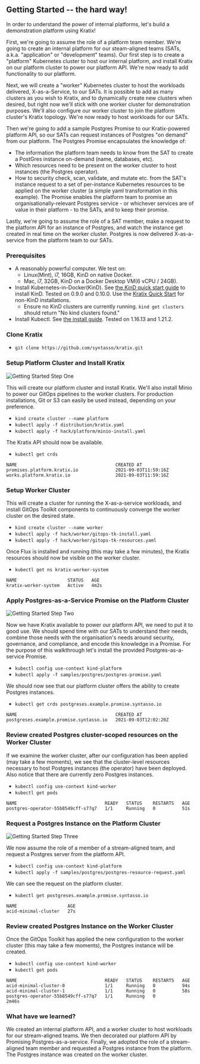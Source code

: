 ## Getting Started -- the hard way!

In order to understand the power of internal platforms, let's build a demonstration platform using Kratix!

First, we're going to assume the role of a platform team member. We're going to create an internal platform for our steam-aligned teams (SATs, a.k.a. "application" or "development" teams). Our first step is to create a "platform" Kubernetes cluster to host our internal platform, and install Kratix on our platform cluster to power our platform API. We're now ready to add functionality to our platform.

Next, we will create a "worker" Kubernetes cluster to host the workloads delivered, X-as-a-Service, to our SATs. It is possible to add as many clusters as you wish to Kratix, and to dynamically create new clusters when desired, but right now we'll stick with one worker cluster for demonstration purposes. We'll also configure our worker cluster to join the platform cluster's Kratix topology. We're now ready to host workloads for our SATs.

Then we're going to add a sample Postgres Promise to our Kratix-powered platform API, so our SATs can request instances of Postgres "on demand" from our platform. The Postgres Promise encapsulates the knowledge of:
- The information the platform team needs to know from the SAT to create a PostGres instance on-demand (name, databases, etc).
- Which resources need to be present on the worker cluster to host instances (the Postgres operator).
- How to security check, scan, validate, and mutate etc. from the SAT's instance request to a set of per-instance Kubernetes resources to be applied on the worker cluster (a simple yaml transformation in this example).
The Promise enables the platform team to promise an organisationally-relevant Postgres service - or whichever services are of value in their platform - to the SATs, and to keep their promise.

Lastly, we're going to assume the role of a SAT member, make a request to the platform API for an instance of Postgres, and watch the instance get created in real time on the worker cluster. Postgres is now delivered X-as-a-service from the platform team to our SATs.



### Prerequisites
- A reasonably powerful computer. We test on:
    - Linux(Mint), i7, 16GB, KinD on native Docker.
    - Mac, i7, 32GB, KinD on a Docker Desktop VM(6 vCPU / 24GB).
- Install Kubernetes-in-Docker(KinD). See [the KinD quick start guide](https://kind.sigs.k8s.io/docs/user/quick-start/) to install KinD. Tested on 0.9.0 and 0.10.0. Use the [Kratix Quick Start](docs/single-cluster.md) for non-KinD installations.
    - Ensure no KinD clusters are currently running. `kind get clusters` should return "No kind clusters found."
- Install Kubectl. See [the install guide](https://kubernetes.io/docs/tasks/tools/#kubectl). Tested on 1.16.13 and 1.21.2.

### Clone Kratix
* `git clone https://github.com/syntasso/kratix.git`

### Setup Platform Cluster and Install Kratix

![Getting Started Step One](docs/images/getting-started-step-1.png)

This will create our platform cluster and install Kratix. We'll also install Minio to power our GitOps pipelines to the worker clusters. For production installations, Git or S3 can easily be used instead, depending on your preference.

* `kind create cluster --name platform`
* `kubectl apply -f distribution/kratix.yaml`
* `kubectl apply -f hack/platform/minio-install.yaml`

The Kratix API should now be available.

* `kubectl get crds`

```
NAME                                     CREATED AT
promises.platform.kratix.io              2021-09-03T11:59:16Z
works.platform.kratix.io                 2021-09-03T11:59:16Z
```

### Setup Worker Cluster

This will create a cluster for running the X-as-a-service workloads, and install GitOps Toolkit components to continuously converge the worker cluster on the desired state.

* `kind create cluster --name worker`
* `kubectl apply -f hack/worker/gitops-tk-install.yaml`
* `kubectl apply -f hack/worker/gitops-tk-resources.yaml`

Once Flux is installed and running (this may take a few minutes), the Kratix resources should now be visible on the worker cluster.

* `kubectl get ns kratix-worker-system`
```
NAME                   STATUS   AGE
kratix-worker-system   Active   4m2s
```

### Apply Postgres-as-a-Service Promise on the Platform Cluster

![Getting Started Step Two](docs/images/getting-started-step-2.png)

Now we have Kratix available to power our platform API, we need to put it to good use. We should spend time with our SATs to understand their needs, combine those needs with the organisation's needs around security, governance, and compliance, and encode this knowledge in a Promise. For the purpose of this walkthrough let's install the provided Postgres-as-a-service Promise.

* `kubectl config use-context kind-platform`
* `kubectl apply -f samples/postgres/postgres-promise.yaml`

We should now see that our platform cluster offers the ability to create Postgres instances.

* `kubectl get crds postgreses.example.promise.syntasso.io`

```
NAME                                     CREATED AT
postgreses.example.promise.syntasso.io   2021-09-03T12:02:20Z
```

### Review created Postgres cluster-scoped resources on the Worker Cluster

If we examine the worker cluster, after our configuration has been applied (may take a few moments), we see that the cluster-level resources necessary to host Postgres instances (the operator) have been deployed. Also notice that there are currently zero Postgres instances.

* `kubectl config use-context kind-worker`
* `kubectl get pods`
```
NAME                                 READY   STATUS    RESTARTS   AGE
postgres-operator-55b8549cff-s77q7   1/1     Running   0          51s
```

### Request a Postgres Instance on the Platform Cluster

![Getting Started Step Three](docs/images/getting-started-step-3.png)

We now assume the role of a member of a stream-aligned team, and request a Postgres server from the platform API.

* `kubectl config use-context kind-platform`
* `kubectl apply -f samples/postgres/postgres-resource-request.yaml`

We can see the request on the platform cluster.

* `kubectl get postgreses.example.promise.syntasso.io`
```
NAME                   AGE
acid-minimal-cluster   27s
```

### Review created Postgres Instance on the Worker Cluster

Once the GitOps Toolkit has applied the new configuration to the worker cluster (this may take a few moments), the Postgres instance will be created.

* `kubectl config use-context kind-worker`
* `kubectl get pods`
```
NAME                                 READY   STATUS    RESTARTS   AGE
acid-minimal-cluster-0               1/1     Running   0          94s
acid-minimal-cluster-1               1/1     Running   0          58s
postgres-operator-55b8549cff-s77q7   1/1     Running   0          2m46s
```

### What have we learned?

We created an internal platform API, and a worker cluster to host workloads for our stream-aligned teams. We then decorated our platform API by Promising Postgres-as-a-service. Finally, we adopted the role of a stream-aligned team member and requested a Postgres instance from the platform. The Postgres instance was created on the worker cluster.